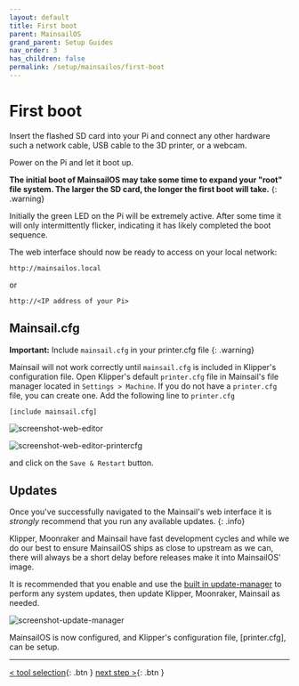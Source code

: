 ```yaml
---
layout: default
title: First boot
parent: MainsailOS
grand_parent: Setup Guides
nav_order: 3
has_children: false
permalink: /setup/mainsailos/first-boot
---
```



# First boot

Insert the flashed SD card into your Pi and connect any other hardware such a network cable, USB cable to the 3D printer, or a webcam.

Power on the Pi and let it boot up.

**The initial boot of  MainsailOS may take some time to expand your "root" file system. The larger the SD card, the longer the first boot will take.**
{: .warning}

Initially the green LED on the Pi will be extremely active. After some time it will only intermittently flicker, indicating it has likely completed the boot sequence.

The web interface should now be ready to access on your local network:

```
http://mainsailos.local
```
or 
```
http://<IP address of your Pi>
```

## Mainsail.cfg

 **Important:** Include `mainsail.cfg` in your printer.cfg file
{: .warning}

Mainsail will not work correctly until `mainsail.cfg` is included in Klipper's configuration file.  Open Klipper's default `printer.cfg` file in Mainsail's file manager located in `Settings > Machine`.  If you do not have a `printer.cfg` file, you can create one. Add the following line to `printer.cfg` 

```
[include mainsail.cfg]
```

![screenshot-web-editor](img/screenshot-web-editor-printer.png)        

![screenshot-web-editor-printercfg](img/screenshot-printercfg-include-mainsail.png)

and click on  the `Save & Restart` button.

## Updates

Once you've successfully navigated to the Mainsail's web interface it is _strongly_ recommend that you run any available updates.
{: .info}

Klipper, Moonraker and Mainsail have fast development cycles and while we do our best to ensure MainsailOS ships as close to upstream as we can, there will always be a short delay before releases make it into MainsailOS' image.

It is recommended that you enable and use the [built in update-manager](../../update/update-manager) to perform any system updates, then update Klipper, Moonraker, Mainsail as needed.

![screenshot-update-manager](../../update-guide/img/screenshot-update-manager-example-not-up-to-date.png)


MainsailOS is now configured, and Klipper's configuration file, [printer.cfg], can be setup.

---
[< tool selection](../mainsail-os.md){: .btn }  [next step >](klipper-setup){: .btn } 


